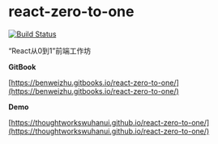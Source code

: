 # react-zero-to-one

[![Build Status](https://img.shields.io/travis/ThoughtWorksWuhanUI/react-zero-to-one/master.svg?style=flat-square)](https://travis-ci.org/ThoughtWorksWuhanUI/react-zero-to-one)

“React从0到1”前端工作坊

**GitBook**

[https://benweizhu.gitbooks.io/react-zero-to-one/](https://benweizhu.gitbooks.io/react-zero-to-one/)


**Demo**

[https://thoughtworkswuhanui.github.io/react-zero-to-one/](https://thoughtworkswuhanui.github.io/react-zero-to-one/)
